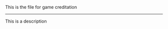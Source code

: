 This is the file for game creditation

---

<div class="grid grid-cols-3 grid-rows-2 gap-4 m-20">
    <contributor name="Jane Doe" role="Artist" avatar="/avatars/jane.png">This is a description</contributor>
    <contributor name="Jane Doe1" role="Artist" avatar="/avatars/jane.png"></contributor>
    <contributor name="Jane Doe2" role="Artist" avatar="/avatars/jane.png"></contributor>
    <contributor name="Jane Doe3" role="Artist" avatar="/avatars/jane.png"></contributor>
    <contributor name="Jane Doe3" role="Artist" avatar="/avatars/jane.png"></contributor>
</div>